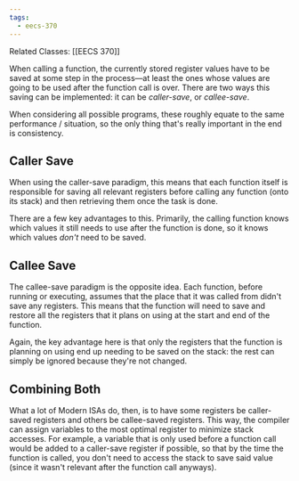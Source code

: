 ```yaml
---
tags:
  - eecs-370
---
```

Related Classes: [[EECS 370]]

When calling a function, the currently stored register values have to be saved at some step in the process—at least the ones whose values are going to be used after the function call is over. There are two ways this saving can be implemented: it can be *caller-save*, or *callee-save*.

When considering all possible programs, these roughly equate to the same performance / situation, so the only thing that's really important in the end is consistency.

## Caller Save
When using the caller-save paradigm, this means that each function itself is responsible for saving all relevant registers before calling any function (onto its stack) and then retrieving them once the task is done.

There are a few key advantages to this. Primarily, the calling function knows which values it still needs to use after the function is done, so it knows which values *don't* need to be saved.

## Callee Save
The callee-save paradigm is the opposite idea. Each function, before running or executing, assumes that the place that it was called from didn't save any registers. This means that the function will need to save and restore all the registers that it plans on using at the start and end of the function.

Again, the key advantage here is that only the registers that the function is planning on using end up needing to be saved on the stack: the rest can simply be ignored because they're not changed.

## Combining Both
What a lot of Modern ISAs do, then, is to have some registers be caller-saved registers and others be callee-saved registers. This way, the compiler can assign variables to the most optimal register to minimize stack accesses. For example, a variable that is only used before a function call would be added to a caller-save register if possible, so that by the time the function is called, you don't need to access the stack to save said value (since it wasn't relevant after the function call anyways).